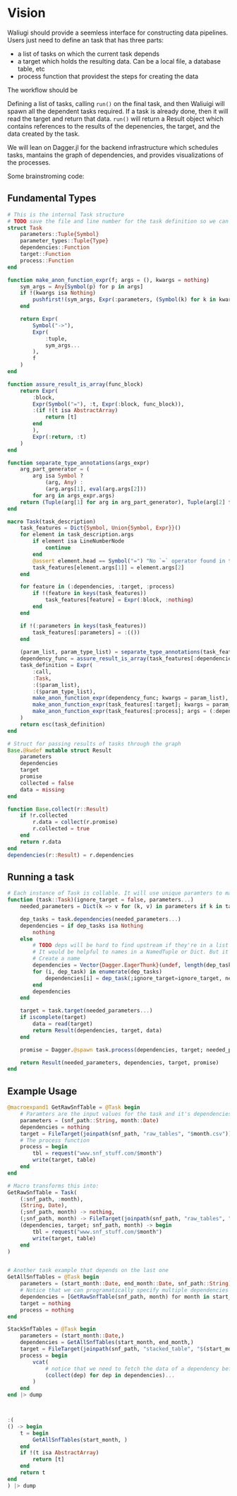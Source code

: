 # Vision
Waliugi should provide a seemless interface for constructing data pipelines. Users just need 
to define an task that has three parts:
* a list of tasks on which the current task depends 
* a target which holds the resulting data. Can be a local file, a database table, etc
* process function that providest the steps for creating the data

The workflow should be

Defining a list of tasks, calling `run()` on the final task, and then Waliuigi will
spawn all the dependent tasks required. If a task is already done, then it will read the target
and return that data. `run()` will return a Result object which contains references to the 
results of the depenencies, the target, and the data created by the task.

We will lean on Dagger.jl for the backend infrastructure which schedules tasks, mantains the
graph of dependencies, and provides visualizations of the processes. 

Some brainstroming code:

## Fundamental Types

```julia
# This is the internal Task structure
# TODO save the file and line number for the task definition so we can give clear debugging information
struct Task
    parameters::Tuple{Symbol}
    parameter_types::Tuple{Type}
    dependencies::Function
    target::Function
    process::Function
end

function make_anon_function_expr(f; args = (), kwargs = nothing)
    sym_args = Any[Symbol(p) for p in args]
    if !(kwargs isa Nothing)
        pushfirst!(sym_args, Expr(:parameters, (Symbol(k) for k in kwargs)...))
    end

    return Expr(
        Symbol("->"),
        Expr(
            :tuple, 
            sym_args...
        ),
        f
    )
end

function assure_result_is_array(func_block)
    return Expr(
        :block,
        Expr(Symbol("="), :t, Expr(:block, func_block)),
        :(if !(t isa AbstractArray)
            return [t]
        end
        ),
        Expr(:return, :t)
    )
end

function separate_type_annotations(args_expr)
    arg_part_generator = (
        arg isa Symbol ?
            (arg, Any) :
            (arg.args[1], eval(arg.args[2]))
        for arg in args_expr.args)
    return (Tuple(arg[1] for arg in arg_part_generator), Tuple(arg[2] for arg in arg_part_generator))
end

macro Task(task_description)
    task_features = Dict{Symbol, Union{Symbol, Expr}}()
    for element in task_description.args
        if element isa LineNumberNode
            continue
        end
        @assert element.head == Symbol("=") "No `=` operator found in task description for $element"
        task_features[element.args[1]] = element.args[2]
    end

    for feature in (:dependencies, :target, :process)
        if !(feature in keys(task_features))
            task_features[feature] = Expr(:block, :nothing)
        end
    end

    if !(:parameters in keys(task_features))
        task_features[:parameters] = :(())
    end
        
    (param_list, param_type_list) = separate_type_annotations(task_features[:parameters])
    dependency_func = assure_result_is_array(task_features[:dependencies])
    task_definition = Expr(
        :call, 
        :Task,
        :($param_list),
        :($param_type_list),
        make_anon_function_expr(dependency_func; kwargs = param_list),
        make_anon_function_expr(task_features[:target]; kwargs = param_list),
        make_anon_function_expr(task_features[:process]; args = (:dependencies, :target), kwargs = param_list)
    )
    return esc(task_definition)
end

# Struct for passing results of tasks through the graph
Base.@kwdef mutable struct Result
    parameters
    dependencies
    target
    promise
    collected = false
    data = missing
end

function Base.collect(r::Result)
    if !r.collected
        r.data = collect(r.promise)
        r.collected = true
    end
    return r.data
end
dependencies(r::Result) = r.dependencies

```

## Running a task
```julia
# Each instance of Task is collable. It will use unique paramters to make new data 
function (task::Task)(ignore_target = false, parameters...)
    needed_parameters = Dict(k => v for (k, v) in parameters if k in task.parameters)

    dep_tasks = task.dependencies(needed_parameters...)
    dependencies = if dep_tasks isa Nothing 
        nothing 
    else
        # TODO deps will be hard to find upstream if they're in a list like this
        # It would be helpful to names in a NamedTuple or Dict. But it's tough to imagine how to 
        # Create a name 
        dependencies = Vector{Dagger.EagerThunk}(undef, length(dep_tasks))
        for (i, dep_task) in enumerate(dep_tasks)
            dependencies[i] = dep_task(;ignore_target=ignore_target, needed_parameters...) 
        end
        dependencies
    end

    target = task.target(needed_parameters...)
    if iscomplete(target)
        data = read(target)
        return Result(dependencies, target, data)
    end

    promise = Dagger.@spawn task.process(dependencies, target; needed_parameters...)

    return Result(needed_parameters, dependencies, target, promise)
end
```

## Example Usage
```julia
@macroexpand1 GetRawSnfTable = @Task begin
    # Paramters are the input values for the task and it's dependencies
    parameters = (snf_path::String, month::Date)
    dependencies = nothing
    target = FileTarget(joinpath(snf_path, "raw_tables", "$month.csv"))
    # The process function
    process = begin
        tbl = request("www.snf_stuff.com/$month")
        write(target, table)
    end
end

# Macro transforms this into:
GetRawSnfTable = Task(
    (:snf_path, :month),
    (String, Date),
    (;snf_path, month) -> nothing,
    (;snf_path, month) -> FileTarget(joinpath(snf_path, "raw_tables", "$month.csv")),
    (dependencies, target; snf_path, month) -> begin
        tbl = request("www.snf_stuff.com/$month")
        write(target, table)
    end
)


# Another task example that depends on the last one
GetAllSnfTables = @Task begin
    parameters = (start_month::Date, end_month::Date, snf_path::String)
    # Notice that we can programatically specify multiple dependencies
    dependencies = [GetRawSnfTable(snf_path, month) for month in start_month:end_month]
    target = nothing
    process = nothing
end

StackSnfTables = @Task begin 
    parameters = (start_month::Date,)
    dependencies = GetAllSnfTables(start_month, end_month,)
    target = FileTarget(joinpath(snf_path, "stacked_table", "$(start_month)_through_$(end_month).csv"))
    process = begin
        vcat(
            # notice that we need to fetch the data of a dependency before it can be used.
            (collect(dep) for dep in dependencies)...
        )
    end
end |> dump



:(
() -> begin
    t = begin
        GetAllSnfTables(start_month, )
    end
    if !(t isa AbstractArray)
        return [t]
    end
    return t
end
) |> dump


```
